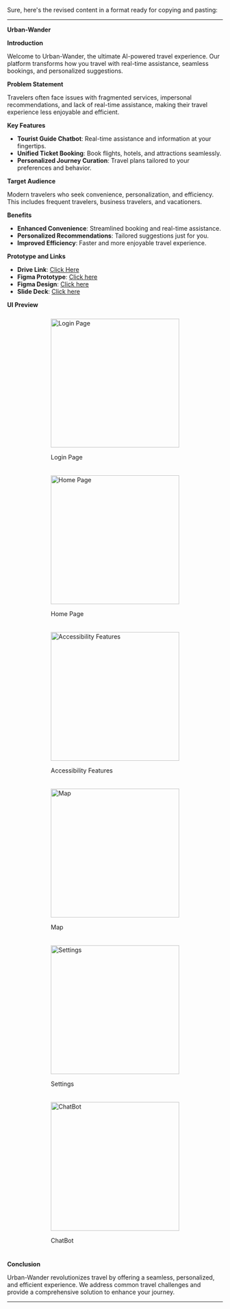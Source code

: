 Sure, here's the revised content in a format ready for copying and pasting:

---

**Urban-Wander**

**Introduction**

Welcome to Urban-Wander, the ultimate AI-powered travel experience. Our platform transforms how you travel with real-time assistance, seamless bookings, and personalized suggestions.

**Problem Statement**

Travelers often face issues with fragmented services, impersonal recommendations, and lack of real-time assistance, making their travel experience less enjoyable and efficient.

**Key Features**

- **Tourist Guide Chatbot**: Real-time assistance and information at your fingertips.
- **Unified Ticket Booking**: Book flights, hotels, and attractions seamlessly.
- **Personalized Journey Curation**: Travel plans tailored to your preferences and behavior.

**Target Audience**

Modern travelers who seek convenience, personalization, and efficiency. This includes frequent travelers, business travelers, and vacationers.

**Benefits**

- **Enhanced Convenience**: Streamlined booking and real-time assistance.
- **Personalized Recommendations**: Tailored suggestions just for you.
- **Improved Efficiency**: Faster and more enjoyable travel experience.

**Prototype and Links**

- **Drive Link**: [Click Here](https://drive.google.com/file/d/1cteC1JGbz0wD3_bjjaCF6KDEk7Kw8xKZ/view?usp=sharing)
- **Figma Prototype**: [Click here](https://www.figma.com/proto/PgElStuj12bRJWbsNVxfS1/Untitled?node-id=1-3&p=f&t=PS8qy0FfGDnWGRCs-1&scaling=scale-down&content-scaling=fixed&page-id=0%3A1&starting-point-node-id=1%3A2)
- **Figma Design**: [Click here](https://www.figma.com/design/PgElStuj12bRJWbsNVxfS1/Untitled?node-id=0-1&p=f&t=TUvgvlvoP1gHau46-0)
- **Slide Deck**: [Click here](https://docs.google.com/presentation/d/1mcYsL3_UoABX2fj_lAKZwPd1zbFo6lKALmJN4xlXseA/edit?usp=sharing)

**UI Preview**

<div style="display: flex; flex-wrap: wrap; justify-content: space-evenly;">
   <div style="margin: 10px;">
      <img src="./Login page.png" alt="Login Page" style="width: 300px;">
      <p>Login Page</p>
   </div>
   <div style="margin: 10px;">
      <img src="./Home page.png" alt="Home Page" style="width: 300px;">
      <p>Home Page</p>
   </div>
   <div style="margin: 10px;">
      <img src="./accessibility features.png" alt="Accessibility Features" style="width: 300px;">
      <p>Accessibility Features</p>
   </div>
   <div style="margin: 10px;">
      <img src="./Map.png" alt="Map" style="width: 300px;">
      <p>Map</p>
   </div>
   <div style="margin: 10px;">
      <img src="./Settings.png" alt="Settings" style="width: 300px;">
      <p>Settings</p>
   </div>
   <div style="margin: 10px;">
      <img src="./ChatBot.png" alt="ChatBot" style="width: 300px;">
      <p>ChatBot</p>
   </div>
</div>

**Conclusion**

Urban-Wander revolutionizes travel by offering a seamless, personalized, and efficient experience. We address common travel challenges and provide a comprehensive solution to enhance your journey.

---